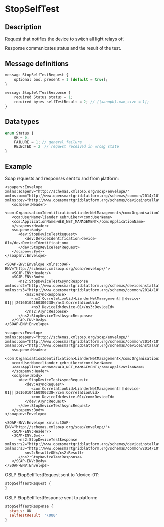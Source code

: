 <!--
SPDX-FileCopyrightText: Contributors to the Documentation project

SPDX-License-Identifier: Apache-2.0
-->

# StopSelfTest

## Description

Request that notifies the device to switch all light relays off.

Response communicates status and the result of the test.

## Message definitions

```javascript
message StopSelfTestRequest {
    optional bool present = 1 [default = true];
}

message StopSelfTestResponse {
    required Status status = 1;
    required bytes selfTestResult = 2; // [(nanopb).max_size = 1];
}
```

## Data types

```javascript
enum Status {
    OK = 0;
    FAILURE = 1; // general failure
    REJECTED = 2; // request received in wrong state
}
```

## Example

Soap requests and responses sent to and from platform:

```markup
<soapenv:Envelope xmlns:soapenv="http://schemas.xmlsoap.org/soap/envelope/" xmlns:com="http://www.opensmartgridplatform.org/schemas/common/2014/10" xmlns:dev="http://www.opensmartgridplatform.org/schemas/deviceinstallation/2014/10">
   <soapenv:Header>
   <com:OrganisationIdentification>LianderNetManagement</com:OrganisationIdentification>
   <com:UserName>liander gebruiker</com:UserName>
   <com:ApplicationName>WEB_NET_MANAGEMENT</com:ApplicationName>
   </soapenv:Header>
   <soapenv:Body>
      <dev:StopDeviceTestRequest>
         <dev:DeviceIdentification>device-01</dev:DeviceIdentification>
      </dev:StopDeviceTestRequest>
   </soapenv:Body>
</soapenv:Envelope>

<SOAP-ENV:Envelope xmlns:SOAP-ENV="http://schemas.xmlsoap.org/soap/envelope/">
   <SOAP-ENV:Header/>
   <SOAP-ENV:Body>
      <ns2:StopDeviceTestAsyncResponse xmlns:ns2="http://www.opensmartgridplatform.org/schemas/deviceinstallation/2014/10" xmlns:ns3="http://www.opensmartgridplatform.org/schemas/common/2014/10">
         <ns2:AsyncResponse>
            <ns3:CorrelationUid>LianderNetManagement|||device-01|||20160104160800238</ns3:CorrelationUid>
            <ns3:DeviceId>device-01</ns3:DeviceId>
         </ns2:AsyncResponse>
      </ns2:StopDeviceTestAsyncResponse>
   </SOAP-ENV:Body>
</SOAP-ENV:Envelope>

<soapenv:Envelope xmlns:soapenv="http://schemas.xmlsoap.org/soap/envelope/" xmlns:com="http://www.opensmartgridplatform.org/schemas/common/2014/10" xmlns:dev="http://www.opensmartgridplatform.org/schemas/deviceinstallation/2014/10">
   <soapenv:Header>
   <com:OrganisationIdentification>LianderNetManagement</com:OrganisationIdentification>
   <com:UserName>liander gebruiker</com:UserName>
   <com:ApplicationName>WEB_NET_MANAGEMENT</com:ApplicationName>
   </soapenv:Header>
   <soapenv:Body>
      <dev:StopDeviceTestAsyncRequest>
         <dev:AsyncRequest>
            <com:CorrelationUid>LianderNetManagement|||device-01|||20160104160800238</com:CorrelationUid>
            <com:DeviceId>device-01</com:DeviceId>
         </dev:AsyncRequest>
      </dev:StopDeviceTestAsyncRequest>
   </soapenv:Body>
</soapenv:Envelope>

<SOAP-ENV:Envelope xmlns:SOAP-ENV="http://schemas.xmlsoap.org/soap/envelope/">
   <SOAP-ENV:Header/>
   <SOAP-ENV:Body>
      <ns2:StopDeviceTestResponse xmlns:ns2="http://www.opensmartgridplatform.org/schemas/deviceinstallation/2014/10" xmlns:ns3="http://www.opensmartgridplatform.org/schemas/common/2014/10">
         <ns2:Result>OK</ns2:Result>
      </ns2:StopDeviceTestResponse>
   </SOAP-ENV:Body>
</SOAP-ENV:Envelope>
```

OSLP StopSelfTestRequest sent to 'device-01':

```javascript
stopSelfTestRequest {
}
```

OSLP StopSelfTestResponse sent to platform:

```javascript
stopSelfTestResponse {
  status: OK
  selfTestResult: "\000"
}
```

